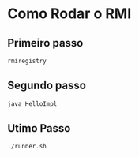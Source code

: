 # Como Rodar o RMI

## Primeiro passo

```sh
rmiregistry
```

## Segundo passo

```sh
java HelloImpl
```
## Utimo Passo

```sh
./runner.sh
```

